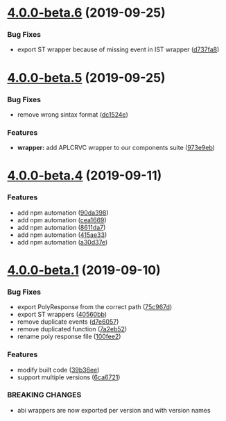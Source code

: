 # [4.0.0-beta.6](https://github.com/PolymathNetwork/polymath-abi-wrappers/compare/v4.0.0-beta.5@beta...v4.0.0-beta.6@beta) (2019-09-25)


### Bug Fixes

* export ST wrapper because of missing event in IST wrapper ([d737fa8](https://github.com/PolymathNetwork/polymath-abi-wrappers/commit/d737fa8))

# [4.0.0-beta.5](https://github.com/PolymathNetwork/polymath-abi-wrappers/compare/v4.0.0-beta.4@beta...v4.0.0-beta.5@beta) (2019-09-25)


### Bug Fixes

* remove wrong sintax format ([dc1524e](https://github.com/PolymathNetwork/polymath-abi-wrappers/commit/dc1524e))


### Features

* **wrapper:** add APLCRVC wrapper to our components suite ([973e9eb](https://github.com/PolymathNetwork/polymath-abi-wrappers/commit/973e9eb))

# [4.0.0-beta.4](https://github.com/PolymathNetwork/polymath-abi-wrappers/compare/v4.0.0-beta.3@beta...v4.0.0-beta.4@beta) (2019-09-11)


### Features

* add npm automation ([90da398](https://github.com/PolymathNetwork/polymath-abi-wrappers/commit/90da398))
* add npm automation ([cea1669](https://github.com/PolymathNetwork/polymath-abi-wrappers/commit/cea1669))
* add npm automation ([8611da7](https://github.com/PolymathNetwork/polymath-abi-wrappers/commit/8611da7))
* add npm automation ([415ae33](https://github.com/PolymathNetwork/polymath-abi-wrappers/commit/415ae33))
* add npm automation ([a30d37e](https://github.com/PolymathNetwork/polymath-abi-wrappers/commit/a30d37e))

# [4.0.0-beta.1](https://github.com/PolymathNetwork/polymath-abi-wrappers/compare/v3.0.0...v4.0.0-beta.1@beta) (2019-09-10)


### Bug Fixes

* export PolyResponse from the correct path ([75c967d](https://github.com/PolymathNetwork/polymath-abi-wrappers/commit/75c967d))
* export ST wrappers ([40560bb](https://github.com/PolymathNetwork/polymath-abi-wrappers/commit/40560bb))
* remove duplicate events ([d7e6057](https://github.com/PolymathNetwork/polymath-abi-wrappers/commit/d7e6057))
* remove duplicated function ([7a2eb52](https://github.com/PolymathNetwork/polymath-abi-wrappers/commit/7a2eb52))
* rename poly response file ([100fee2](https://github.com/PolymathNetwork/polymath-abi-wrappers/commit/100fee2))


### Features

* modify built code ([39b36ee](https://github.com/PolymathNetwork/polymath-abi-wrappers/commit/39b36ee))
* support multiple versions ([6ca6721](https://github.com/PolymathNetwork/polymath-abi-wrappers/commit/6ca6721))


### BREAKING CHANGES

* abi wrappers are now exported per version and with version names

